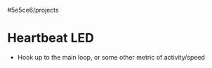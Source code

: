 #5e5ce6/projects 

# Heartbeat LED

- Hook up to the main loop, or some other metric of activity/speed
